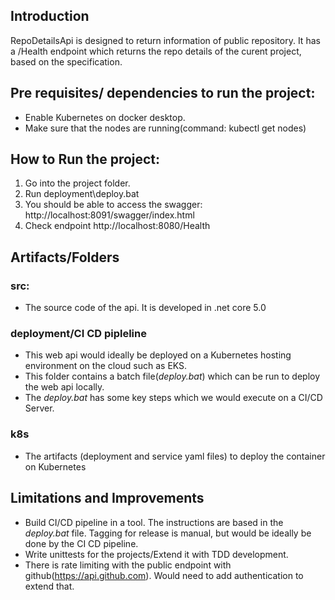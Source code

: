 ## Introduction
RepoDetailsApi is designed to return information of public repository.
It has a /Health endpoint which returns the repo details of the curent project, based on the specification.


## Pre requisites/ dependencies to run the project:
  * Enable Kubernetes on docker desktop.
  * Make sure that the nodes are running(command: kubectl get nodes)


## How to Run the project:
1. Go into the project folder.
2. Run deployment\deploy.bat
3. You should be able to access the swagger: http://localhost:8091/swagger/index.html
4. Check endpoint http://localhost:8080/Health


## Artifacts/Folders
### src:
* The source code of the api. It is developed in .net core 5.0


### deployment/CI CD pipleline
* This web api would ideally be deployed on a Kubernetes hosting environment on the cloud such as EKS. 
* This folder contains a batch file(_deploy.bat_) which can be run to deploy the web api locally. 
* The _deploy.bat_ has some key steps which we would execute on a CI/CD Server.


### k8s
* The artifacts (deployment and service yaml files) to deploy the container on Kubernetes
  

## Limitations and Improvements
* Build CI/CD pipeline in a tool. The instructions are based in the _deploy.bat_ file. Tagging for release is manual, but would be ideally be done by the CI CD pipeline.
* Write unittests for the projects/Extend it with TDD development.
* There is rate limiting with the public endpoint with github(https://api.github.com). Would need to add authentication to extend that.
